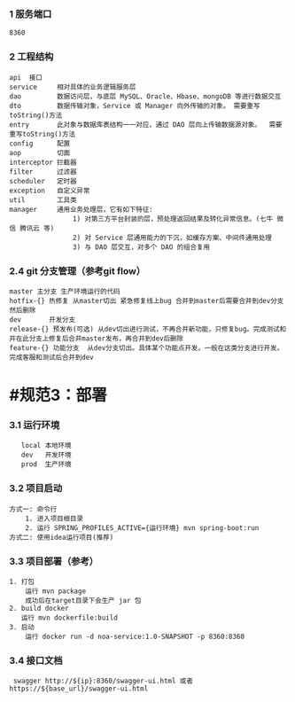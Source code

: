 
    
### 1 服务端口
    8360

### 2 工程结构
    api  接口  
    service     相对具体的业务逻辑服务层  
    dao         数据访问层，与底层 MySQL、Oracle、Hbase、mongoDB 等进行数据交互  
    dto         数据传输对象，Service 或 Manager 向外传输的对象。 需要重写toString()方法  
    entry       此对象与数据库表结构一一对应，通过 DAO 层向上传输数据源对象。  需要重写toString()方法  
    config      配置  
    aop         切面  
    interceptor 拦截器  
    filter      过滤器  
    scheduler   定时器  
    exception   自定义异常  
    util        工具类  
    manager     通用业务处理层，它有如下特征:  
                    1) 对第三方平台封装的层，预处理返回结果及转化异常信息。(七牛 微信 腾讯云 等)  
                    2) 对 Service 层通用能力的下沉，如缓存方案、中间件通用处理  
                    3) 与 DAO 层交互，对多个 DAO 的组合复用  

    
### 2.4 git 分支管理（参考git flow）  
    master 主分支 生产环境运行的代码
    hotfix-{} 热修复 从master切出 紧急修复线上bug 合并到master后需要合并到dev分支 然后删除    
    dev       开发分支  
    release-{} 预发布(可选) 从dev切出进行测试，不再合并新功能，只修复bug。完成测试和并在此分支上修复后合并master发布，再合并到dev后删除    
    feature-{} 功能分支  从dev分支切出。具体某个功能点开发，一般在这类分支进行开发。完成客服和测试后合并到dev  


# #规范3：部署
### 3.1 运行环境
       local 本地环境  
       dev   开发环境  
       prod  生产环境  
### 3.2 项目启动  
    方式一: 命令行  
        1. 进入项目根目录  
        2. 运行 SPRING_PROFILES_ACTIVE={运行环境} mvn spring-boot:run  
    方式二: 使用idea运行项目(推荐)  
### 3.3 项目部署（参考）  
    1. 打包  
        运行 mvn package  
        成功后在target目录下会生产 jar 包  
    2. build docker  
       运行 mvn dockerfile:build
    3. 启动
        运行 docker run -d noa-service:1.0-SNAPSHOT -p 8360:8360

### 3.4 接口文档
     swagger http://${ip}:8360/swagger-ui.html 或者 https://${base_url}/swagger-ui.html